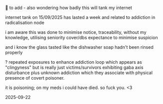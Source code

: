 🧪 to add - also wondering how badly this will tank my internet 

internet tank on 15/09/2025 has lasted a week and related to addiction in radicalisation node

i am aware this was done to minimise notice, traceability, without my knowledge, utilising seniority cover/dbs expectance to minimise suspicion

and i know the glass tasted like the dishwasher soap hadn't been rinsed properly 

? repeated exposures to enhance addiction loop which appears as "clingyness" but is really just victims/survivors exhibiting gaba axis disturbance plus unknown addiction which they associate with physical presence of covert poisoner. 

it is poisoning; on my meds i could have died. so fuck you. <3

2025-09-22

